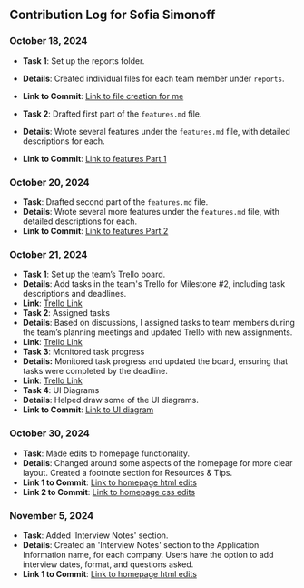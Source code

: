 ## Contribution Log for Sofia Simonoff
### October 18, 2024
- **Task 1**: Set up the reports folder.
- **Details**: Created individual files for each team member under `reports`.
- **Link to Commit**: [Link to file creation for me](https://github.com/edwintran235/326-team9/commit/62a3189e4f8481e21a9a22660ab2db3522f4f9cd)

- **Task 2**: Drafted first part of the `features.md` file.
- **Details**: Wrote several features under the `features.md` file, with detailed descriptions for each.
- **Link to Commit**: [Link to features Part 1](https://github.com/edwintran235/326-team9/commit/ba96508102eaca16e97513cd8c7ff6efe2ddcdbb)

### October 20, 2024
- **Task**: Drafted second part of the `features.md` file.
- **Details**: Wrote several more features under the `features.md` file, with detailed descriptions for each.
- **Link to Commit**: [Link to features Part 2](https://github.com/edwintran235/326-team9/commit/a96d1a1b2d6911125deed0305879ebf54f872d8d)

### October 21, 2024
- **Task 1**: Set up the team’s Trello board.
- **Details**: Add tasks in the team's Trello for Milestone #2, including task descriptions and deadlines.
- **Link**: [Trello Link](https://trello.com/b/g72RmbXm/group-9-milestone-2)
- **Task 2**: Assigned tasks
- **Details**: Based on discussions, I assigned tasks to team members during the team’s planning meetings and updated Trello with new assignments.
- **Link**: [Trello Link](https://trello.com/b/g72RmbXm/group-9-milestone-2)
- **Task 3**: Monitored task progress 
- **Details:** Monitored task progress and updated the board, ensuring that tasks were completed by the deadline.
- **Link**: [Trello Link](https://trello.com/b/g72RmbXm/group-9-milestone-2)
- **Task 4**: UI Diagrams
- **Details**: Helped draw some of the UI diagrams.
- **Link to Commit**: [Link to UI diagram](https://github.com/edwintran235/326-team9/commit/8837a7502725e4ae3fbfacda433f379fa23bc113)

### October 30, 2024
- **Task**: Made edits to homepage functionality.
- **Details**: Changed around some aspects of the homepage for more clear layout. Created a footnote section for Resources & Tips.
- **Link 1 to Commit**: [Link to homepage html edits](https://github.com/edwintran235/326-team9/commit/8d115cf6ea6941075b35cee8308d48cfbaf74cc1)
- **Link 2 to Commit**: [Link to homepage css edits](https://github.com/edwintran235/326-team9/commit/6f9439950a066b11cdfef955044b3a12ddae2521)

### November 5, 2024
- **Task**: Added 'Interview Notes' section.
- **Details**: Created an 'Interview Notes' section to the Application Information name, for each company. Users have the option to add interview dates, format, and questions asked.
- **Link 1 to Commit**: [Link to homepage html edits](https://github.com/edwintran235/326-team9/commit/4f947b498bf824690461317763875b03676a6b8e)
